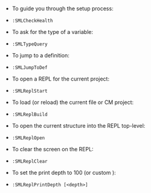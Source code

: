 #

- To guide you through the setup process:
- `:SMLCheckHealth`

- To ask for the type of a variable:
- `:SMLTypeQuery`

- To jump to a definition:
- `:SMLJumpToDef`

- To open a REPL for the current project:
- `:SMLReplStart`

- To load (or reload) the current file or CM project:
- `:SMLReplBuild`

- To open the current structure into the REPL top-level:
- `:SMLReplOpen`

- To clear the screen on the REPL:
- `:SMLReplClear`

- To set the print depth to 100 (or custom <depth>):
- `:SMLReplPrintDepth [<depth>]`
